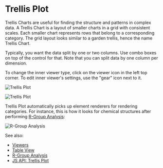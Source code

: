 <!-- TITLE: Trellis Plot -->
<!-- SUBTITLE: -->

# Trellis Plot

Trellis Charts are useful for finding the structure and patterns in complex data.
A Trellis Chart is a layout of smaller charts in a grid with consistent scales. Each smaller chart
represents rows that belong to a corresponding category.  The grid layout looks similar to a garden trellis, 
hence the name Trellis Chart.

Typically, you want the data split by one or two columns. Use combo boxes on top of the control for that. Note
that you can split data by one column per dimension.  

To change the inner viewer type, click on the viewer icon in the left top corner. To edit inner
viewer's settings, use the "gear" icon next to it.

![Trellis Plot](../../uploads/gifs/trellis-plot.gif "Trellis Plot")

![Trellis Plot](../../uploads/viewers/trellis-plot.png "Trellis Plot")

Trellis Plot automatically picks up element renderers for rendering categories. For instance,
this is how it looks for chemical structures after performing [R-Group Analysis](../domains/chem/r-group-analysis.md):

![R-Group Analysis](../uploads/chem/r-group-analysis.png "R-Group Analysis")

See also: 
  
  * [Viewers](../viewers.md)
  * [Table View](../../overview/table-view.md)
  * [R-Group Analysis](../domains/chem/r-group-analysis.md)
  * [JS API: Trellis Plot](https://public.datagrok.ai/js/samples/ui/viewers/trellis-plot)
